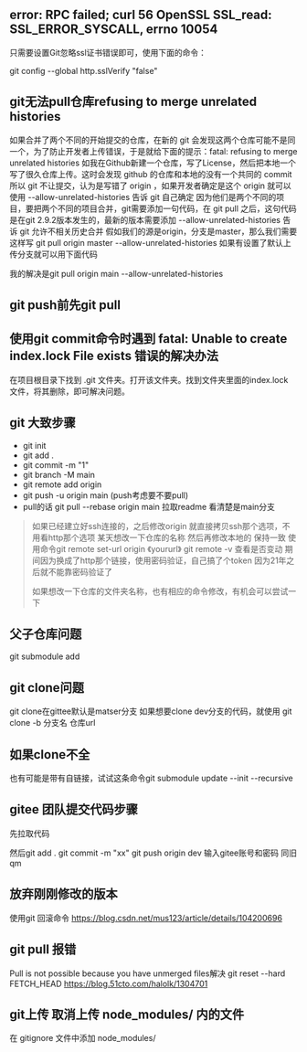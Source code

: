 

## error: RPC failed; curl 56 OpenSSL SSL_read: SSL_ERROR_SYSCALL, errno 10054
 
只需要设置Git忽略ssl证书错误即可，使用下面的命令：

git config --global http.sslVerify "false"


## git无法pull仓库refusing to merge unrelated histories
如果合并了两个不同的开始提交的仓库，在新的 git 会发现这两个仓库可能不是同一个，为了防止开发者上传错误，于是就给下面的提示：fatal: refusing to merge unrelated histories
如我在Github新建一个仓库，写了License，然后把本地一个写了很久仓库上传。这时会发现 github 的仓库和本地的没有一个共同的 commit 所以 git 不让提交，认为是写错了 origin ，如果开发者确定是这个 origin 就可以使用 --allow-unrelated-histories 告诉 git 自己确定
因为他们是两个不同的项目，要把两个不同的项目合并，git需要添加一句代码，在 git pull 之后，这句代码是在git 2.9.2版本发生的，最新的版本需要添加 --allow-unrelated-histories 告诉 git 允许不相关历史合并
假如我们的源是origin，分支是master，那么我们需要这样写
git pull origin master --allow-unrelated-histories 如果有设置了默认上传分支就可以用下面代码

我的解决是git pull origin main --allow-unrelated-histories

## git push前先git pull

## 使用git commit命令时遇到 fatal: Unable to create index.lock File exists 错误的解决办法
在项目根目录下找到 .git 文件夹。打开该文件夹。找到文件夹里面的index.lock 文件，将其删除，即可解决问题。


## git 大致步骤

- git init
- git add .
- git commit -m "1"
- git branch -M main
- git remote add origin <url>
- git push -u origin main  (push考虑要不要pull)
- pull的话 git pull --rebase origin main   拉取readme 看清楚是main分支

 > 如果已经建立好ssh连接的，之后修改origin 就直接拷贝ssh那个选项，不用看http那个选项
> 某天想改一下仓库的名称 然后再修改本地的  保持一致
> 使用命令git remote set-url origin  《yoururl》
> git remote -v 查看是否变动
> 期间因为换成了http那个链接，使用密码验证，自己搞了个token  因为21年之后就不能靠密码验证了
>
> 如果想改一下仓库的文件夹名称，也有相应的命令修改，有机会可以尝试一下
 
 ## 父子仓库问题
 git submodule add <url>
 
 ## git clone问题
 git clone在gittee默认是matser分支
 如果想要clone  dev分支的代码，就使用 git clone -b 分支名 仓库url

 ## 如果clone不全
 也有可能是带有自链接，试试这条命令git submodule update --init --recursive
 
 ## gitee 团队提交代码步骤
 
 先拉取代码
 
 然后git add .
 git commit -m "xx"
 git push origin dev
 输入gitee账号和密码  同旧qm
 
 
 ## 放弃刚刚修改的版本
 使用git  回滚命令
 https://blog.csdn.net/mus123/article/details/104200696
 
 ## git pull 报错
 Pull is not possible because you have unmerged files解决
 git reset --hard FETCH_HEAD
 https://blog.51cto.com/halolk/1304701
 
 ## git上传 取消上传 node_modules/ 内的文件
 在 gitignore 文件中添加 node_modules/
 
